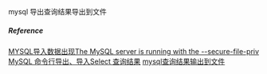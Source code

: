 mysql 导出查询结果导出到文件

##### Reference
[MYSQL导入数据出现The MySQL server is running with the --secure-file-priv](https://www.cnblogs.com/deverz/p/9560616.html)
[MySQL 命令行导出、导入Select 查询结果](https://www.cnblogs.com/dee0912/p/3973339.html)
[mysql查询结果输出到文件](https://www.cnblogs.com/edgedance/p/7090800.html)